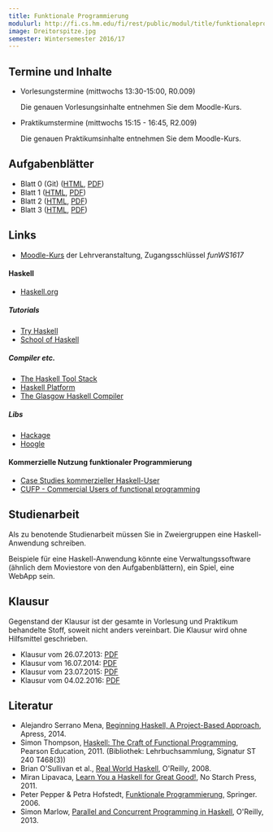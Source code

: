 ```yaml
---
title: Funktionale Programmierung
modulurl: http://fi.cs.hm.edu/fi/rest/public/modul/title/funktionaleprogrammierung
image: Dreitorspitze.jpg
semester: Wintersemester 2016/17
---
```


<div class="row">
<div class="span6">

## Termine und Inhalte

-   Vorlesungstermine (mittwochs 13:30-15:00, R0.009)

    Die genauen Vorlesungsinhalte entnehmen Sie dem Moodle-Kurs.

-   Praktikumstermine (mittwochs 15:15 - 16:45, R2.009)

    Die genauen Praktikumsinhalte entnehmen Sie dem Moodle-Kurs.

## Aufgabenblätter

-   Blatt 0 (Git) ([HTML](https://dl.dropboxusercontent.com/u/13563262/lectures/fun/html/Blatt00.html),
             [PDF](https://dl.dropboxusercontent.com/u/13563262/lectures/fun/pdf/Blatt00.pdf))
-   Blatt 1 ([HTML](https://dl.dropboxusercontent.com/u/13563262/lectures/fun/html/Blatt01.html),
             [PDF](https://dl.dropboxusercontent.com/u/13563262/lectures/fun/pdf/Blatt01.pdf))
-   Blatt 2 ([HTML](https://dl.dropboxusercontent.com/u/13563262/lectures/fun/html/Blatt02.html),
             [PDF](https://dl.dropboxusercontent.com/u/13563262/lectures/fun/pdf/Blatt02.pdf))
-   Blatt 3 ([HTML](https://dl.dropboxusercontent.com/u/13563262/lectures/fun/html/Blatt03.html),
             [PDF](https://dl.dropboxusercontent.com/u/13563262/lectures/fun/pdf/Blatt03.pdf))
<!--
-   Blatt 4 ([HTML](https://dl.dropboxusercontent.com/u/13563262/lectures/fun/html/Blatt04.html),
             [PDF](https://dl.dropboxusercontent.com/u/13563262/lectures/fun/pdf/Blatt04.pdf))
-->

<!--
## Folien

-   Organisatorisches
    ([Slides](https://dl.dropboxusercontent.com/u/13563262/lectures/fun/presentation/00_Organisatorisches.html),
    [HTML](https://dl.dropboxusercontent.com/u/13563262/lectures/fun/html/00_Organisatorisches.html),
    [PDF](https://dl.dropboxusercontent.com/u/13563262/lectures/fun/pdf/00_Organisatorisches.pdf))
-   Einführung
    ([Slides](https://dl.dropboxusercontent.com/u/13563262/lectures/fun/presentation/01_Introduction.html),
    [HTML](https://dl.dropboxusercontent.com/u/13563262/lectures/fun/html/01_Introduction.html),
    [PDF](https://dl.dropboxusercontent.com/u/13563262/lectures/fun/pdf/01_Introduction.pdf))
-->

## Links

-   [Moodle-Kurs](https://moodle.hm.edu/course/view.php?id=5992) der
    Lehrveranstaltung, Zugangsschlüssel *funWS1617*

#### Haskell

-   [Haskell.org](http://haskell.org/)

##### Tutorials

-   [Try Haskell](http://tryhaskell.org/)
-   [School of Haskell](https://haskell.fpcomplete.com/school)

##### Compiler etc.

-   [The Haskell Tool Stack](https://docs.haskellstack.org/en/stable/README/)
-   [Haskell Platform](http://www.haskell.org/platform/)
-   [The Glasgow Haskell Compiler](http://www.haskell.org/ghc/)

##### Libs

-   [Hackage](http://hackage.haskell.org/)
-   [Hoogle](http://www.haskell.org/hoogle/)

#### Kommerzielle Nutzung funktionaler Programmierung

-   [Case Studies kommerzieller Haskell-User](http://fpcomplete.com/technology/case-studies/)
-   [CUFP - Commercial Users of functional programming](http://cufp.org/)

</div>
<div class="span6">

## Studienarbeit

Als zu benotende Studienarbeit müssen Sie in Zweiergruppen eine Haskell-Anwendung
schreiben.

Beispiele für eine Haskell-Anwendung könnte eine Verwaltungssoftware (ähnlich dem Moviestore von den Aufgabenblättern), ein Spiel, eine WebApp sein.

<!--
### Geforderte Ergebnisse:

#### Haskell-Anwendung

-   Kurzpräsentation Ihres Projektes im Rahmen des Praktikums
-   Source-Code im Git-Repo
    -   muss mit [Cabal](http://www.haskell.org/cabal/) gebaut werden können,
    -   muss mit [Haddock-Kommentaren](http://www.haskell.org/haddock/) versehen sein und
    -   muss Tests enthalten.

Für Ihr Projekt wird neben dem Git-Repository auf diesem Server ein Job im
Jenkins auf Terraform eingerichtet.
-->

## Klausur

Gegenstand der Klausur ist der gesamte in Vorlesung und Praktikum
behandelte Stoff, soweit nicht anders vereinbart. Die Klausur
wird ohne Hilfsmittel geschrieben.

-   Klausur vom 26.07.2013: [PDF](https://dl.dropboxusercontent.com/u/13563262/lectures/fun/pdf/KlausurSS13.pdf)
-   Klausur vom 16.07.2014: [PDF](https://dl.dropboxusercontent.com/u/13563262/lectures/fun/pdf/KlausurSS14.pdf)
-   Klausur vom 23.07.2015: [PDF](https://dl.dropboxusercontent.com/u/13563262/lectures/fun/pdf/KlausurSS15.pdf)
-   Klausur vom 04.02.2016: [PDF](https://dl.dropboxusercontent.com/u/13563262/lectures/fun/pdf/KlausurWS15.pdf)

## Literatur

-   Alejandro Serrano Mena, [Beginning Haskell, A Project-Based Approach](http://www.apress.com/9781430262503), Apress, 2014.
-   Simon Thompson, [Haskell: The Craft of Functional Programming](http://www.haskellcraft.com/craft3e/Home.html), Pearson Education, 2011.
    (Bibliothek: Lehrbuchsammlung, Signatur ST 240 T468(3))
-   Brian O'Sullivan et al., [Real World Haskell](http://book.realworldhaskell.org/read/), O'Reilly, 2008.
-   Miran Lipavaca, [Learn You a Haskell for Great Good!](http://learnyouahaskell.com/chapters), No Starch Press, 2011.
-   Peter Pepper & Petra Hofstedt, [Funktionale Programmierung](http://link.springer.com/book/10.1007/3-540-34796-8/page/1), Springer. 2006.
-   Simon Marlow, [Parallel and Concurrent Programming in Haskell](http://chimera.labs.oreilly.com/books/1230000000929/index.html), O'Reilly, 2013.

</div>
</div>
